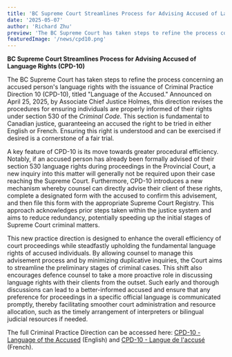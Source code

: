 ```yaml
---
title: 'BC Supreme Court Streamlines Process for Advising Accused of Language Rights (CPD-10)'
date: '2025-05-07'
author: 'Richard Zhu'
preview: 'The BC Supreme Court has taken steps to refine the process concerning an accused persons language rights with the issuance of Criminal Practice Direction 10 (CPD-10)...'
featuredImage: '/news/cpd10.png'
---
```


**BC Supreme Court Streamlines Process for Advising Accused of Language Rights (CPD-10)**

The BC Supreme Court has taken steps to refine the process concerning an accused person's language rights with the issuance of Criminal Practice Direction 10 (CPD-10), titled "Language of the Accused." Announced on April 25, 2025, by Associate Chief Justice Holmes, this direction revises the procedures for ensuring individuals are properly informed of their rights under section 530 of the *Criminal Code*. This section is fundamental to Canadian justice, guaranteeing an accused the right to be tried in either English or French. Ensuring this right is understood and can be exercised if desired is a cornerstone of a fair trial.

A key feature of CPD-10 is its move towards greater procedural efficiency. Notably, if an accused person has already been formally advised of their section 530 language rights during proceedings in the Provincial Court, a new inquiry into this matter will generally not be required upon their case reaching the Supreme Court. Furthermore, CPD-10 introduces a new mechanism whereby counsel can directly advise their client of these rights, complete a designated form with the accused to confirm this advisement, and then file this form with the appropriate Supreme Court Registry. This approach acknowledges prior steps taken within the justice system and aims to reduce redundancy, potentially speeding up the initial stages of Supreme Court criminal matters.

This new practice direction is designed to enhance the overall efficiency of court proceedings while steadfastly upholding the fundamental language rights of accused individuals. By allowing counsel to manage this advisement process and by minimizing duplicative inquiries, the Court aims to streamline the preliminary stages of criminal cases. This shift also encourages defence counsel to take a more proactive role in discussing language rights with their clients from the outset. Such early and thorough discussions can lead to a better-informed accused and ensure that any preference for proceedings in a specific official language is communicated promptly, thereby facilitating smoother court administration and resource allocation, such as the timely arrangement of interpreters or bilingual judicial resources if needed.

The full Criminal Practice Direction can be accessed here: [CPD-10 \- Language of the Accused](https://www.bccourts.ca/supreme_court/practice_and_procedure/practice_directions_and_notices/Criminal/CPD-10_Language_of_the_Accused_with_AppendixA_final.pdf) (English) and [CPD-10 \- Langue de l'accusé](https://www.bccourts.ca/supreme_court/practice_and_procedure/criminal/french/CPD-10_Langue_de_l'accuse_final.pdf) (French).